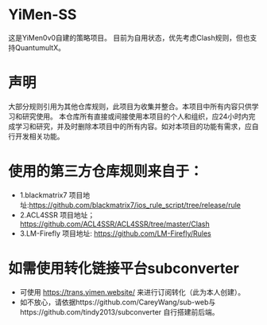 # YiMen-SS
  这是YiMen0v0自建的策略项目。
  目前为自用状态，优先考虑Clash规则，但也支持QuantumultX。
  
# 声明 
大部分规则引用为其他仓库规则，此项目为收集并整合。本项目中所有内容只供学习和研究使用。
本仓库所有直接或间接使用本项目的个人和组织，应24小时内完成学习和研究，并及时删除本项目中的所有内容。如对本项目的功能有需求，应自行开发相关功能。

# 使用的第三方仓库规则来自于：
* 1.blackmatrix7 项目地址:https://github.com/blackmatrix7/ios_rule_script/tree/release/rule
* 2.ACL4SSR 项目地址；https://github.com/ACL4SSR/ACL4SSR/tree/master/Clash
* 3.LM-Firefly 项目地址: https://github.com/LM-Firefly/Rules

# 如需使用转化链接平台subconverter
* 可使用 https://trans.yimen.website/ 来进行订阅转化（此为本人创建）。
* 如不放心，请依据https://github.com/CareyWang/sub-web与https://github.com/tindy2013/subconverter 自行搭建前后端。
